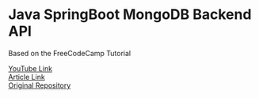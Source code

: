 # Java SpringBoot MongoDB Backend API<br>
Based on the FreeCodeCamp Tutorial

[YouTube Link](https://www.youtube.com/watch?v=5PdEmeopJVQ)<br>
[Article Link](https://www.freecodecamp.org/news/full-stack-development-with-mongodb-java-and-react/)<br>
[Original Repository](https://github.com/fhsinchy/movieist)<br>

